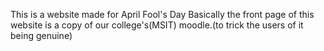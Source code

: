 This is a website made for April Fool's Day
Basically the front page of this website is a copy of our college's(MSIT) moodle.(to trick the users of it being genuine)
